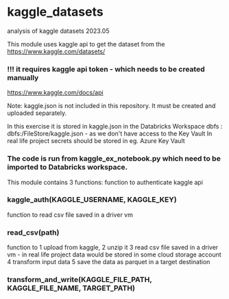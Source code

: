 # kaggle_datasets
analysis of kaggle datasets 2023.05


This module uses kaggle api to get the dataset from the https://www.kaggle.com/datasets/

### !!! it requires kaggle api token - which needs to be created manually
https://www.kaggle.com/docs/api

Note: kaggle.json is not included in this repository. It must be created and uploaded separately.

In this exercise it is stored in kaggle.json in the Databricks Workspace dbfs : dbfs:/FileStore/kaggle.json - as we don't have access to the Key Vault
In real life project secrets should be stored in eg. Azure Key Vault

### The code is run from kaggle_ex_notebook.py which need to be imported to Databricks workspace.


This module contains 3 functions:
  function to authenticate kaggle api
### kaggle_auth(KAGGLE_USERNAME, KAGGLE_KEY)

  function to read csv file saved in a driver vm
### read_csv(path)

  function to 
    1 upload from kaggle, 
    2 unzip it 
    3 read csv file saved in a driver vm - in real life project data would be stored in some cloud storage account
    4 transform input data
    5 save the data as parquet in a target destination
### transform_and_write(KAGGLE_FILE_PATH, KAGGLE_FILE_NAME, TARGET_PATH)


